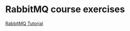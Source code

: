 # RabbitMQ course exercises

[RabbitMQ Tutorial](https://www.youtube.com/playlist?list=PLalrWAGybpB-UHbRDhFsBgXJM1g6T4IvO)

